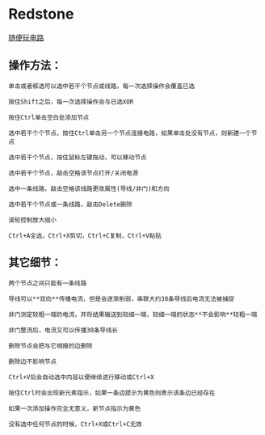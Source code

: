 # Redstone

[随便玩电路](https://yyhhenry.github.io/redstone)

## 操作方法：

	单击或者框选可以选中若干个节点或线路，每一次选择操作会覆盖已选
	
	按住Shift之后，每一次选择操作会与已选XOR

	按住Ctrl单击空白处添加节点

	选中若干个个节点，按住Ctrl单击另一个节点连接电路，如果单击处没有节点，则新建一个节点

	选中若干个节点，按住鼠标左键拖动，可以移动节点

	选中若干个节点，敲击空格该节点打开/关闭电源

	选中一条线路，敲击空格该线路更改属性(导线/非门)和方向

	选中若干个节点或一条线路，敲击Delete删除
	
	滚轮控制放大缩小
	
	Ctrl+A全选，Ctrl+X剪切，Ctrl+C复制，Ctrl+V粘贴

## 其它细节：

	两个节点之间只能有一条线路

	导线可以**双向**传播电流，但是会逐渐削弱，串联大约30条导线后电流无法被捕捉
	
	非门测定较粗一端的电流，并将结果输送到较细一端，较细一端的状态**不会影响**较粗一端
	
	非门整流后，电流又可以传播30条导线长
	
	删除节点会把与它相接的边删除
	
	删除边不影响节点
	
	Ctrl+V后会自动选中内容以便继续进行移动或Ctrl+X
	
	按住Ctrl时会出现新元素指示，如果一条边提示为黄色则表示该条边已经存在
	
	如果一次添加操作完全无意义，新节点指示为黄色
	
	没有选中任何节点的时候，Ctrl+X或Ctrl+C无效
